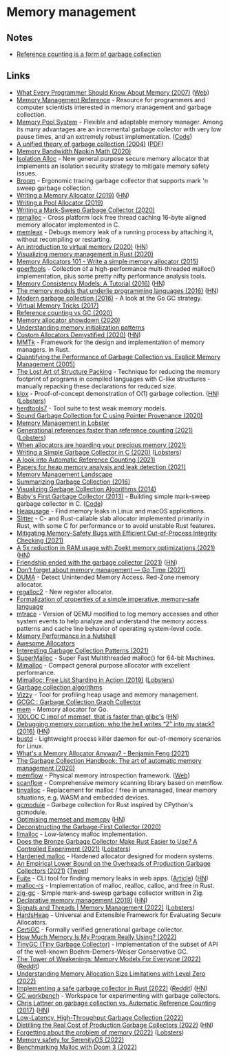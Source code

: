 # Memory management

## Notes

- [Reference counting is a form of garbage collection](https://twitter.com/pcwalton/status/1457170874402967553)

## Links

- [What Every Programmer Should Know About Memory (2007)](https://people.freebsd.org/~lstewart/articles/cpumemory.pdf) ([Web](https://lwn.net/Articles/250967/))
- [Memory Management Reference](https://www.memorymanagement.org/) - Resource for programmers and computer scientists interested in memory management and garbage collection.
- [Memory Pool System](https://www.ravenbrook.com/project/mps/) - Flexible and adaptable memory manager. Among its many advantages are an incremental garbage collector with very low pause times, and an extremely robust implementation. ([Code](https://github.com/Ravenbrook/mps))
- [A unified theory of garbage collection (2004)](https://www.researchgate.net/publication/221321424_A_unified_theory_of_garbage_collection) ([PDF](https://courses.cs.washington.edu/courses/cse590p/05au/p50-bacon.pdf))
- [Memory Bandwidth Napkin Math (2020)](https://www.forrestthewoods.com/blog/memory-bandwidth-napkin-math/)
- [Isolation Alloc](https://github.com/struct/isoalloc) - New general purpose secure memory allocator that implements an isolation security strategy to mitigate memory safety issues.
- [Broom](https://github.com/zesterer/broom) - Ergonomic tracing garbage collector that supports mark 'n sweep garbage collection.
- [Writing a Memory Allocator (2019)](http://dmitrysoshnikov.com/compilers/writing-a-memory-allocator/) ([HN](https://news.ycombinator.com/item?id=25402841))
- [Writing a Pool Allocator (2019)](http://dmitrysoshnikov.com/compilers/writing-a-pool-allocator/)
- [Writing a Mark-Sweep Garbage Collector (2020)](http://dmitrysoshnikov.com/compilers/writing-a-mark-sweep-garbage-collector/)
- [rpmalloc](https://github.com/mjansson/rpmalloc) - Cross platform lock free thread caching 16-byte aligned memory allocator implemented in C.
- [memleax](https://github.com/WuBingzheng/memleax) - Debugs memory leak of a running process by attaching it, without recompiling or restarting.
- [An introduction to virtual memory (2020)](https://www.internalpointers.com/post/introduction-virtual-memory) ([HN](https://news.ycombinator.com/item?id=23096747))
- [Visualizing memory management in Rust (2020)](https://deepu.tech/memory-management-in-rust/)
- [Memory Allocators 101 - Write a simple memory allocator (2015)](https://arjunsreedharan.org/post/148675821737/memory-allocators-101-write-a-simple-memory)
- [gperftools](https://github.com/gperftools/gperftools) - Collection of a high-performance multi-threaded malloc() implementation, plus some pretty nifty performance analysis tools.
- [Memory Consistency Models: A Tutorial (2016)](https://www.cs.utexas.edu/~bornholt/post/memory-models.html) ([HN](https://news.ycombinator.com/item?id=23546316))
- [The memory models that underlie programming languages (2016)](http://canonical.org/~kragen/memory-models/) ([HN](https://news.ycombinator.com/item?id=27455509))
- [Modern garbage collection (2016)](https://blog.plan99.net/modern-garbage-collection-911ef4f8bd8e) - A look at the Go GC strategy.
- [Virtual Memory Tricks (2017)](https://ourmachinery.com/post/virtual-memory-tricks/)
- [Reference counting vs GC (2020)](https://twitter.com/mraleph/status/1305209967641796611)
- [Memory allocator showdown (2020)](https://blog.janestreet.com/memory-allocator-showdown/)
- [Understanding memory initialization patterns](http://tasvideos.org/Nach/MemoryInit.html)
- [Custom Allocators Demystified (2020)](https://slembcke.github.io/2020/10/12/CustomAllocators.html) ([HN](https://news.ycombinator.com/item?id=24762840))
- [MMTk](https://github.com/mmtk/mmtk-core) - Framework for the design and implementation of memory managers. In Rust.
- [Quantifying the Performance of Garbage Collection vs. Explicit Memory Management (2005)](https://people.cs.umass.edu/~emery/pubs/gcvsmalloc.pdf)
- [The Lost Art of Structure Packing](http://catb.org/esr/structure-packing/) - Technique for reducing the memory footprint of programs in compiled languages with C-like structures - manually repacking these declarations for reduced size.
- [klox](https://github.com/dkopko/klox) - Proof-of-concept demonstration of O(1) garbage collection. ([HN](https://news.ycombinator.com/item?id=25161666)) ([Lobsters](https://lobste.rs/s/z96jmk/experimental_o_1_garbage_collector))
- [herdtools7](https://github.com/herd/herdtools7) - Tool suite to test weak memory models.
- [Sound Garbage Collection for C using Pointer Provenance (2020)](https://2020.splashcon.org/details/splash-2020-oopsla/52/Sound-Garbage-Collection-for-C-using-Pointer-Provenance)
- [Memory Management in Lobster](https://aardappel.github.io/lobster/memory_management.html)
- [Generational references faster than reference counting (2021)](https://vale.dev/blog/generational-references) ([Lobsters](https://lobste.rs/s/sglvcc/generational_references_2_3x_faster_than))
- [When allocators are hoarding your precious memory (2021)](https://www.algolia.com/blog/engineering/when-allocators-are-hoarding-your-precious-memory/)
- [Writing a Simple Garbage Collector in C (2020)](https://maplant.com/gc.html) ([Lobsters](https://lobste.rs/s/dd8k4k/writing_simple_garbage_collector_c_2020))
- [A look into Automatic Reference Counting (2021)](https://neelbakshi.medium.com/a-look-into-automatic-reference-counting-b17e9539d34f)
- [Papers for heap memory analysis and leak detection (2021)](https://github.com/grin-compiler/ghc-whole-program-compiler-project/issues/5)
- [Memory Management Landscape](https://github.com/plasma-umass/memory-landscape)
- [Summarizing Garbage Collection (2016)](https://eschew.wordpress.com/2016/09/02/summarizing-gc/)
- [Visualizing Garbage Collection Algorithms (2014)](https://spin.atomicobject.com/2014/09/03/visualizing-garbage-collection-algorithms/)
- [Baby's First Garbage Collector (2013)](http://journal.stuffwithstuff.com/2013/12/08/babys-first-garbage-collector/) - Building simple mark-sweep garbage collector in C. ([Code](https://github.com/munificent/mark-sweep))
- [Heapusage](https://github.com/d99kris/heapusage) - Find memory leaks in Linux and macOS applications.
- [Slitter](https://github.com/backtrace-labs/slitter) - C- and Rust-callable slab allocator implemented primarily in Rust, with some C for performance or to avoid unstable Rust features.
- [Mitigating Memory-Safety Bugs with Efficient Out-of-Process Integrity Checking (2021)](http://reports-archive.adm.cs.cmu.edu/anon/2021/CMU-CS-21-113.pdf)
- [A 5x reduction in RAM usage with Zoekt memory optimizations (2021)](https://about.sourcegraph.com/blog/zoekt-memory-optimizations-for-sourcegraph-cloud/) ([HN](https://news.ycombinator.com/item?id=28237556))
- [Friendship ended with the garbage collector (2021)](https://yorickpeterse.com/articles/friendship-ended-with-the-garbage-collector/) ([HN](https://news.ycombinator.com/item?id=28305762))
- [Don’t forget about memory management — Go Time (2021)](https://overcast.fm/+GnKYmRs1E)
- [DUMA](https://github.com/johnsonjh/duma) - Detect Unintended Memory Access. Red-Zone memory allocator.
- [regalloc2](https://github.com/bytecodealliance/regalloc2) - New register allocator.
- [Formalization of properties of a simple imperative, memory-safe language](https://github.com/arthuraa/memory-safe-language)
- [mtrace](https://github.com/aclements/mtrace) - Version of QEMU modified to log memory accesses and other system events to help analyze and understand the memory access patterns and cache line behavior of operating system-level code.
- [Memory Performance in a Nutshell](https://www.intel.com/content/www/us/en/developer/articles/technical/memory-performance-in-a-nutshell.html)
- [Awesome Allocators](https://github.com/rain-1/awesome-allocators)
- [Interesting Garbage Collection Patterns (2021)](https://blog.gceasy.io/2021/10/15/interesting-garbage-collection-patterns/)
- [SuperMalloc](https://github.com/kuszmaul/SuperMalloc) - Super Fast Multithreaded malloc() for 64-bit Machines.
- [Mimalloc](https://github.com/microsoft/mimalloc) - Compact general purpose allocator with excellent performance.
- [Mimalloc: Free List Sharding in Action (2019)](https://www.microsoft.com/en-us/research/uploads/prod/2019/06/mimalloc-tr-v1.pdf) ([Lobsters](https://lobste.rs/s/4awecj/mimalloc_free_list_sharding_action))
- [Garbage collection algorithms](https://twitter.com/pcwalton/status/1456518483315810308)
- [Vizzy](https://github.com/zznop/vizzy) - Tool for profiling heap usage and memory management.
- [GCGC : Garbage Collection Graph Collector](https://github.com/apple/GCGC)
- [mem](https://github.com/smasher164/mem) - Memory allocator for Go.
- [100LOC C impl of memset, that is faster than glibc's](https://github.com/nadavrot/memset_benchmark) ([HN](https://news.ycombinator.com/item?id=29197161))
- [Debugging memory corruption: who the hell writes “2” into my stack? (2016)](https://blog.unity.com/technology/debugging-memory-corruption-who-the-hell-writes-2-into-my-stack-2) ([HN](https://news.ycombinator.com/item?id=29215725))
- [bustd](https://github.com/pop-os/bustd) - Lightweight process killer daemon for out-of-memory scenarios for Linux.
- [What's a Memory Allocator Anyway? - Benjamin Feng (2021)](https://www.youtube.com/watch?v=vHWiDx_l4V0)
- [The Garbage Collection Handbook: The art of automatic memory management (2020)](https://gchandbook.org/)
- [memflow](https://github.com/memflow/memflow) - Physical memory introspection framework. ([Web](https://memflow.github.io/#/home))
- [scanflow](https://github.com/memflow/scanflow) - Comprehensive memory scanning library based on memflow.
- [tinyalloc](https://github.com/thi-ng/tinyalloc) - Replacement for malloc / free in unmanaged, linear memory situations, e.g. WASM and embedded devices.
- [gcmodule](https://github.com/quark-zju/gcmodule) - Garbage collection for Rust inspired by CPython's gcmodule.
- [Optimising memset and memcpy](https://twitter.com/nadavrot/status/1464364562409422852) ([HN](https://news.ycombinator.com/item?id=29359906))
- [Deconstructing the Garbage-First Collector (2020)](https://users.cecs.anu.edu.au/~steveb/pubs/papers/g1-vee-2020.pdf)
- [llmalloc](https://github.com/matthieu-m/llmalloc) - Low-latency malloc implementation.
- [Does the Bronze Garbage Collector Make Rust Easier to Use? A Controlled Experiment (2021)](https://arxiv.org/abs/2110.01098) ([Lobsters](https://lobste.rs/s/dvwomq/does_bronze_garbage_collector_make_rust))
- [Hardened malloc](https://github.com/GrapheneOS/hardened_malloc) - Hardened allocator designed for modern systems.
- [An Empirical Lower Bound on the Overheads of Production Garbage Collectors (2021)](https://arxiv.org/pdf/2112.07880.pdf) ([Tweet](https://twitter.com/halvarflake/status/1471442159618437122))
- [Fuite](https://github.com/nolanlawson/fuite) - CLI tool for finding memory leaks in web apps. ([Article](https://nolanlawson.com/2021/12/17/introducing-fuite-a-tool-for-finding-memory-leaks-in-web-apps/)) ([HN](https://news.ycombinator.com/item?id=29593341))
- [malloc-rs](https://github.com/suzusuzu/malloc-rs) - Implementation of malloc, realloc, calloc, and free in Rust.
- [zig-gc](https://github.com/Hejsil/zig-gc) - Simple mark-and-sweep garbage collector written in Zig.
- [Declarative memory management (2019)](https://fasterthanli.me/articles/declarative-memory-management) ([HN](https://news.ycombinator.com/item?id=29779827))
- [Signals and Threads | Memory Management (2022)](https://signalsandthreads.com/memory-management/) ([Lobsters](https://lobste.rs/s/testaq/memory_management))
- [HardsHeap](https://github.com/kaist-hacking/HardsHeap) - Universal and Extensible Framework for Evaluating Secure Allocators.
- [CertiGC](https://github.com/CertiGraph/CertiGC) - Formally verified generational garbage collector.
- [How Much Memory Is My Program Really Using? (2022)](https://blog.dnmfarrell.com/post/how-much-memory-is-my-program-really-using/)
- [TinyGC (Tiny Garbage Collector)](https://github.com/ivmai/tinygc) - Implementation of the subset of API of the well-known Boehm-Demers-Weiser Conservative GC.
- [The Tower of Weakenings: Memory Models For Everyone (2022)](https://gankra.github.io/blah/tower-of-weakenings/) ([Reddit](https://www.reddit.com/r/rust/comments/tx6h0m/the_tower_of_weakenings_memory_models_for_everyone/))
- [Understanding Memory Allocation Size Limitations with Level Zero (2022)](https://jjfumero.github.io/posts/2022/04/understanding-memory-allocation-size-limitations-with-levelzero/)
- [Implementing a safe garbage collector in Rust (2022)](https://coredumped.dev/2022/04/11/implementing-a-safe-garbage-collector-in-rust/) ([Reddit](https://www.reddit.com/r/rust/comments/u21w97/implementing_a_safe_garbage_collector_in_rust/)) ([HN](https://news.ycombinator.com/item?id=31166368))
- [GC workbench](https://github.com/wingo/gcbench) - Workspace for experimenting with garbage collectors.
- [Chris Lattner on garbage collection vs. Automatic Reference Counting (2017)](https://atp.fm/205-chris-lattner-interview-transcript#gc) ([HN](https://news.ycombinator.com/item?id=31139610))
- [Low-Latency, High-Throughput Garbage Collection (2022)](https://users.cecs.anu.edu.au/~steveb/pubs/papers/lxr-pldi-2022.pdf)
- [Distilling the Real Cost of Production Garbage Collectors (2022)](https://users.cecs.anu.edu.au/~steveb/pubs/papers/lbo-ispass-2022.pdf) ([HN](https://news.ycombinator.com/item?id=31192261))
- [Forgetting about the problem of memory (2022)](https://davmac.wordpress.com/2022/04/30/forgetting-about-the-problem-of-memory/) ([Lobsters](https://lobste.rs/s/3njgz4/forgetting_about_problem_memory))
- [Memory safety for SerenityOS (2022)](https://awesomekling.github.io/Memory-safety-for-SerenityOS/)
- [Benchmarking Malloc with Doom 3 (2022)](https://www.forrestthewoods.com/blog/benchmarking-malloc-with-doom3/)
